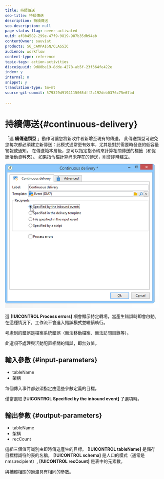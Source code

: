 ```yaml
---
title: 持續傳送
seo-title: 持續傳送
description: 持續傳送
seo-description: null
page-status-flag: never-activated
uuid: af8b4582-299e-47f9-9819-987b35db94ab
contentOwner: sauviat
products: SG_CAMPAIGN/CLASSIC
audience: workflow
content-type: reference
topic-tags: action-activities
discoiquuid: 9d80be19-8dde-4278-ab5f-23f364fe422e
index: y
internal: n
snippet: y
translation-type: tm+mt
source-git-commit: 579329d9194115065dff2c192deb0376c75e67bd

---
```



# 持續傳送{#continuous-delivery}

「連 **續傳送類型** 」動作可讓您將新收件者新增至現有的傳送。 此傳送類型可避免您每次都必須建立新傳送：此模式通常更有效率，尤其是對於需要時發送的低容量警報或通知。 在傳送範本層級，您可以指定指令碼來計算相關傳送的標籤（和促銷活動資料夾）。 如果指令檔計算尚未存在的傳送，則會即時建立。

![](assets/edit_diffusion_fil.png)

選 **[!UICONTROL Process errors]** 項會顯示特定轉場，當產生錯誤時即會啟動。 在這種情況下，工作流不會進入錯誤模式並繼續執行。

考慮到的錯誤是檔案系統錯誤（無法移動檔案、無法訪問目錄等）。

此選項不處理與活動配置相關的錯誤，即無效值。

## 輸入參數 {#input-parameters}

* tableName
* 架構

每個傳入事件都必須指定由這些參數定義的目標。

僅當選取 **[!UICONTROL Specified by the inbound event]** 了選項時。

## 輸出參數 {#output-parameters}

* tableName
* 架構
* recCount

這組三個值可識別由即時傳送產生的目標。 **[!UICONTROL tableName]** 是儲存目標標識符的表的名稱， **[!UICONTROL schema]** 是人口的模式（通常是nms:recipient）, **[!UICONTROL recCount]** 是表中的元素數。

與補體相關的過渡具有相同的參數。
